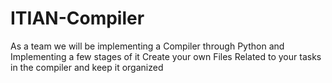 # ITIAN-Compiler
As a team we will be implementing a Compiler through Python and Implementing a few stages of it
Create your own Files Related to your tasks in the compiler and keep it organized
